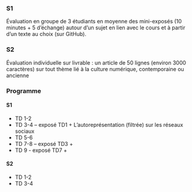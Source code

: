 ### S1
Évaluation en groupe de 3 étudiants en moyenne des mini-exposés (10 minutes + 5 d’échange) autour d’un sujet en lien avec le cours et à partir d’un texte au choix (sur GitHub).

### S2
Évaluation individuelle sur livrable : un article de 50 lignes (environ 3000 caractères) sur tout thème lié à la culture numérique, contemporaine ou ancienne

### Programme

#### S1
* TD 1-2
* TD 3-4 – exposé TD1 + L’autoreprésentation (filtrée) sur les réseaux sociaux
* TD 5-6 
* TD 7-8 – exposé TD3 + 
* TD 9 - exposé TD7 + 

#### S2
* TD 1-2
* TD 3-4
